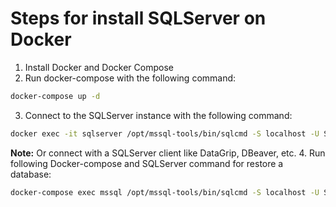 # Steps for install SQLServer on Docker
1. Install Docker and Docker Compose
2. Run docker-compose with the following command:
```bash
docker-compose up -d
```
3. Connect to the SQLServer instance with the following command:
```bash
docker exec -it sqlserver /opt/mssql-tools/bin/sqlcmd -S localhost -U SA -P 'Admin-181020'
```
**Note:** Or connect with a SQLServer client like DataGrip, DBeaver, etc.
4. Run following Docker-compose and SQLServer command for restore a database:
```bash
docker-compose exec mssql /opt/mssql-tools/bin/sqlcmd -S localhost -U SA -P "Admin-181020" -Q "RESTORE DATABASE Datos FROM DISK = '/var/opt/mssql/backup/Datos_FullBackup_20240418_0803.bak' WITH MOVE 'Datos' TO '/var/opt/mssql/data/Datos.mdf', MOVE 'Datos_Log' TO '/var/opt/mssql/data/Datos.ldf'"
```

